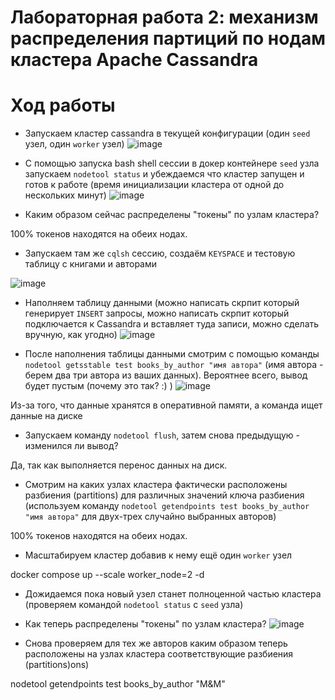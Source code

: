 # Лабораторная работа 2: механизм распределения партиций по нодам кластера Apache Cassandra

# Ход работы

* Запускаем кластер cassandra в текущей конфигурации (один `seed` узел, один `worker` узел)
![image](https://user-images.githubusercontent.com/93330045/203517513-28daa242-e680-4fee-864a-ab0af5df02aa.png)

* С помощью запуска bash shell сессии в докер контейнере `seed` узла запускаем `nodetool status` и
  убеждаемся что кластер запущен и готов к работе (время инициализации кластера от одной до
  нескольких минут)
  ![image](https://user-images.githubusercontent.com/93330045/203516637-6b1c7e41-0659-48ef-8909-a26133f3152a.png)

* Каким образом сейчас распределены "токены" по узлам кластера?

100% токенов находятся на обеих нодах.

* Запускаем там же `cqlsh` сессию, создаём `KEYSPACE` и тестовую таблицу с книгами и авторами

![image](https://user-images.githubusercontent.com/93330045/203542925-ebc474ca-c60c-4495-9a7f-9499b8ce8400.png)

* Наполняем таблицу данными (можно написать скрпит который генерирует `INSERT` запросы, можно
  написать скрпит который подключается к Cassandra и вставляет туда записи, можно сделать вручную,
  как угодно)
  ![image](https://user-images.githubusercontent.com/93330045/203555155-71c44afa-3b53-4123-8a55-0deca2e4a841.png)

 
* После наполнения таблицы данными смотрим с помощью команды `nodetool getsstable test
  books_by_author "имя автора"` (имя автора - берем два три автора из ваших данных). Вероятнее
  всего, вывод будет пустым (почему это так? :) )
 ![image](https://user-images.githubusercontent.com/93330045/203555513-31458749-4bbe-4454-9bb3-fe0467499d9b.png)

 Из-за того, что данные хранятся в оперативной памяти, а команда ищет данные на диске
 
* Запускаем команду `nodetool flush`, затем снова предыдущую - изменился ли вывод?

Да, так как выполняется перенос данных на диск. 

* Смотрим на каких узлах кластера фактически расположены разбиения (partitions) для различных
  значений ключа разбиения (используем команду `nodetool getendpoints test books_by_author "имя
  автора"` для двух-трех случайно выбранных авторов)
  
100% токенов находятся на обеих нодах.

* Масштабируем кластер добавив к нему ещё один `worker` узел

docker compose up --scale worker_node=2 -d

* Дожидаемся пока новый узел станет полноценной частью кластера (проверяем командой `nodetool
  status` с `seed` узла)
  

  
* Как теперь распределены "токены" по узлам кластера?
![image](https://user-images.githubusercontent.com/93330045/203520555-853b5ee3-4c04-4b66-ab44-a0c4050a1526.png)

* Снова проверяем для тех же авторов каким образом теперь расположены на узлах кластера
  соответствующие разбиения (partitions)ons)
  
nodetool getendpoints test books_by_author "M&M"
